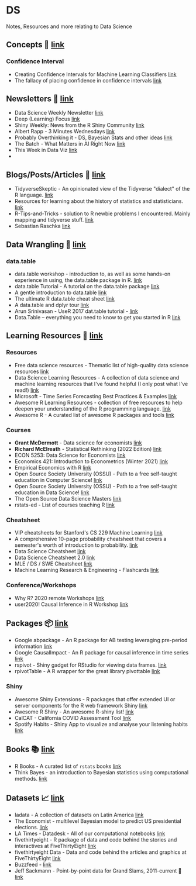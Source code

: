 # DS
Notes, Resources and more relating to Data Science

## Concepts 🧠 [link]()
### Confidence Interval
* Creating Confidence Intervals for Machine Learning Classifiers [link](https://sebastianraschka.com/blog/2022/confidence-intervals-for-ml.html)
* The fallacy of placing confidence in confidence intervals [link](https://link.springer.com/article/10.3758/s13423-015-0947-8)

## Newsletters 📃 [link]()
* Data Science Weekly Newsletter [link](https://datascienceweekly.substack.com/)
* Deep (Learning) Focus [link](https://cameronrwolfe.substack.com/)
* Shiny Weekly: News from the R Shiny Community [link](https://appsilon.com/shiny-weekly-announcement/)
* Albert Rapp - 3 Minutes Wednesdays [link](https://alberts-newsletter.beehiiv.com/)
* Probably Overthinking it - DS, Bayesian Stats and other ideas [link](https://www.allendowney.com/blog/)
* The Batch - What Matters in AI Right Now [link](https://www.deeplearning.ai/the-batch/)
* This Week in Data Viz [link](https://us20.campaign-archive.com/home/?u=b6c3fc53aaa216fc8f5cc6996&id=22843b2bbe)
* 

## Blogs/Posts/Articles 📃 [link]()
* TidyverseSkeptic - An opinionated view of the Tidyverse "dialect" of the R language. [link](https://github.com/matloff/TidyverseSkeptic)
* Resources for learning about the history of statistics and statisticians. [link](https://github.com/sctyner/history_of_statistics)
* R-Tips-and-Tricks - solution to R newbie problems I encountered. Mainly mapping and tidyverse stuff. [link](https://github.com/toebR/R-Tipps-and-Tricks)
* Sebastian Raschka [link](https://sebastianraschka.com/blog/index.html)

## Data Wrangling 🧰 [link]()
### data.table
* data.table workshop -  introduction to, as well as some hands-on experience in using, the data.table package in R. [link](https://github.com/traceybit/dt-workshop)
* data.table Tutorial - A tutorial on the data.table package [link](https://github.com/StatsGary/Data.TableTutorial)
* A gentle introduction to data.table [link](https://atrebas.github.io/post/2020-06-17-datatable-introduction/)
* The ultimate R data.table cheat sheet [link](https://www.infoworld.com/article/3575086/the-ultimate-r-datatable-cheat-sheet.html)
* A data.table and dplyr tour [link](https://atrebas.github.io/post/2019-03-03-datatable-dplyr/#reshape-data)
* Arun Srinivasan - UseR 2017 dat.table tutorial - [link](https://github.com/arunsrinivasan/user2017-data.table-tutorial)
* Data.Table – everything you need to know to get you started in R [link](https://hutsons-hacks.info/data-table-everything-you-need-to-know-to-get-you-started-in-r)

## Learning Resources 🏫 [link]()
### Resources
* Free data science resources - Thematic list of high-quality data science resources [link](https://github.com/alastairrushworth/free-data-science)
* Data Science Learning Resources - A collection of data science and machine learning resources that I've found helpful (I only post what I've read!) [link](https://github.com/bradleyboehmke/data-science-learning-resources)
* Microsoft - Time Series Forecasting Best Practices & Examples [link](https://github.com/microsoft/forecasting)
* Awesome R Learning Resources - collection of free resources to help deepen your understanding of the R programming language. [link](https://github.com/iamericfletcher/awesome-r-learning-resources)
* Awesome R - A curated list of awesome R packages and tools [link](https://github.com/qinwf/awesome-R)
### Courses
* **Grant McDermott** - Data science for economists [link](https://github.com/uo-ec607/lectures)
* **Richard McElreath** - Statistical Rethinking (2022 Edition) [link](https://github.com/rmcelreath/stat_rethinking_2022)
* ECON 5253: Data Science for Economists [link](https://github.com/tyleransom/DScourseS22)
* Economics 421: Introduction to Econometrics (Winter 2021) [link](https://github.com/edrubin/EC421W21)
* Empirical Economics with R [link](https://github.com/skranz/empecon)
* Open Source Society University (OSSU) -  Path to a free self-taught education in Computer Science! [link](https://github.com/ossu/computer-science)
* Open Source Society University (OSSU) - Path to a free self-taught education in Data Science! [link](https://github.com/ossu/data-science)
* The Open Source Data Science Masters [link](https://github.com/datasciencemasters/go)
* rstats-ed - List of courses teaching R [link](https://github.com/rstudio-education/rstats-ed)
### Cheatsheet
* VIP cheatsheets for Stanford's CS 229 Machine Learning [link](https://github.com/afshinea/stanford-cs-229-machine-learning)
* A comprehensive 10-page probability cheatsheet that covers a semester's worth of introduction to probability.  [link](https://github.com/wzchen/probability_cheatsheet)
* Data Science Cheatsheet  [link](https://github.com/ml874/Data-Science-Cheatsheet)
* Data Science Cheatsheet 2.0 [link](https://github.com/aaronwangy/Data-Science-Cheatsheet)
* MLE / DS / SWE Cheatsheet [link](https://github.com/edwardleardi/mle-ds-swe-cheat-sheets)
* Machine Learning Research & Engineering - Flashcards [link](https://github.com/b7leung/MLE-Flashcards)
### Conference/Workshops
* Why R? 2020 remote Workshops [link](https://github.com/WhyR2020/workshops)
* user2020! Causal Inference in R Workshop [link](https://github.com/LucyMcGowan/user2020-causal-inference)

## Packages 📦 [link]()
* Google abpackage - An R package for AB testing leveraging pre-period information [link](https://github.com/google/abpackage)
* Google CausalImpact - An R package for causal inference in time series [link](https://github.com/google/CausalImpact)
* rspivot - Shiny gadget for RStudio for viewing data frames. [link](https://github.com/ryantimpe/rspivot)
* rpivotTable - A R wrapper for the great library pivottable [link](https://github.com/smartinsightsfromdata/rpivotTable)
### Shiny
* Awesome Shiny Extensions - R packages that offer extended UI or server components for the R web framework Shiny [link](https://github.com/nanxstats/awesome-shiny-extensions)
* Awesome R Shiny - An awesome R-shiny list!  [link](https://github.com/grabear/awesome-rshiny)
* CalCAT - California COVID Assessment Tool [link](https://github.com/StateOfCalifornia/CalCAT)
* Spotify Habits - Shiny App to visualize and analyse your listening habits [link](https://github.com/nicoFhahn/spotify_habits)

## Books 📚 [link]()
* R Books - A curated list of `rstats` books [link](https://github.com/RomanTsegelskyi/rbooks)
* Think Bayes - an introduction to Bayesian statistics using computational methods. [link](https://github.com/AllenDowney/ThinkBayes2)

## Datasets 📈 [link]()
* ladata - A collection of datasets on Latin America [link](https://github.com/hail2thief/ladata)
* The Economist  -  multilevel Bayesian model to predict US presidential elections. [link](https://github.com/TheEconomist/us-potus-model)
* LA Times - Datadesk - All of our computational notebooks  [link](https://github.com/datadesk/notebooks)
* fivethirtyeight - R package of data and code behind the stories and interactives at FiveThirtyEight [link](https://github.com/rudeboybert/fivethirtyeight)
* fivethirtyeight Data - Data and code behind the articles and graphics at FiveThirtyEight [link](https://github.com/fivethirtyeight/data)
* Buzzfeed - [link](https://github.com/paldhous/ucsc)
* Jeff Sackmann - Point-by-point data for Grand Slams, 2011-current 🎾 [link](https://github.com/JeffSackmann/tennis_slam_pointbypoint)
